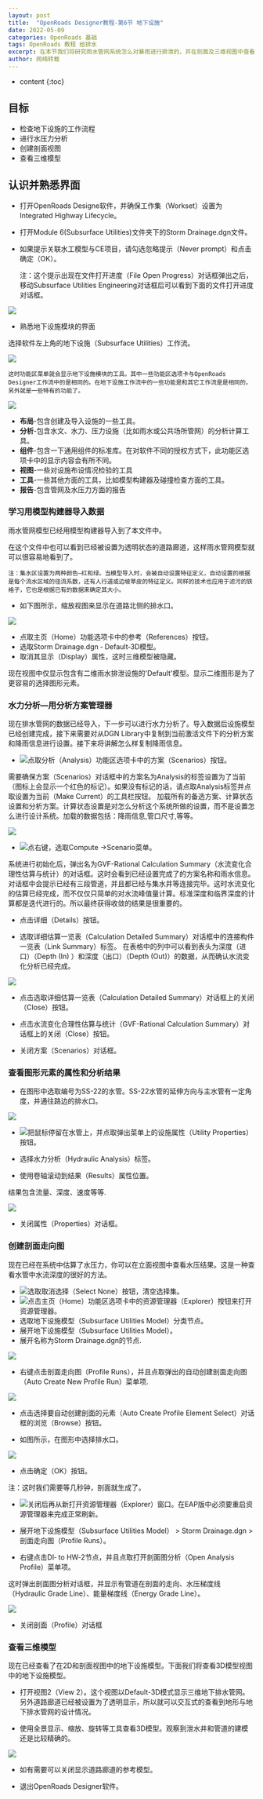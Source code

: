 ```yaml
---
layout: post
title:  "OpenRoads Designer教程-第6节 地下设施"
date: 2022-05-09
categories: OpenRoads 基础
tags: OpenRoads 教程 给排水
excerpt: 在本节我们将研究雨水管网系统怎么对暴雨进行排泄的，并在剖面及三维视图中查看雨水管网。
author: 网络转载
---
```

* content
{:toc}

## 目标
- 检查地下设施的工作流程
- 进行水压力分析
- 创建剖面视图
- 查看三维模型

## 认识并熟悉界面
 
- 打开OpenRoads Designe软件，并确保工作集（Workset）设置为Integrated Highway Lifecycle。
- 打开Module 6(Subsurface Utilities)文件夹下的Storm Drainage.dgn文件。
- 如果提示关联水工模型与CE项目，请勾选忽略提示（Never prompt）和点击确定（OK）。

    注：这个提示出现在文件打开进度（File Open Progress）对话框弹出之后，移动Subsurface Utilities Engineering对话框后可以看到下面的文件打开进度对话框。

![](/img/2022/2022-09-08-08-16-24.png)  

- 熟悉地下设施模块的界面

选择软件左上角的地下设施（Subsurface Utilities）工作流。

![](/img/2022/2022-09-08-08-16-11.png) 

    这时功能区菜单就会显示地下设施模块的工具。其中一些功能区选项卡与OpenRoads Designer工作流中的是相同的。在地下设施工作流中的一些功能是和其它工作流是是相同的，另外就是一些特有的功能了。

![](/img/2022/2022-09-08-08-16-00.png) 

- **布局**-包含创建及导入设施的一些工具。
- **分析**-包含水文、水力、压力设施（比如雨水或公共场所管网）的分析计算工具。
- **组件**-包含一下通用组件的标准库。在对软件不同的授权方式下，此功能区选项卡中的显示内容会有所不同。
- **视图**-一些对设施布设情况检验的工具
- **工具**-一些其他方面的工具，比如模型构建器及碰撞检查方面的工具。
- **报告**-包含管网及水压力方面的报告

### 学习用模型构建器导入数据

雨水管网模型已经用模型构建器导入到了本文件中。

在这个文件中也可以看到已经被设置为透明状态的道路廊道，这样雨水管网模型就可以很容易地看到了。

    注：集水区设置为两种颜色—红和绿。当模型导入时，会被自动设置特征定义，自动设置的根据是每个流水区域的径流系数，还有人行道或边坡草皮的特征定义。同样的技术也应用于滤污的铁格子，它也是根据已有的数据来确定其大小。
 
- 如下图所示，缩放视图来显示在道路北侧的排水口。

![](/img/2022/2022-09-08-08-15-44.png) 

- 点取主页（Home）功能选项卡中的参考（References）按钮。
- 选取Storm Drainage.dgn ‐ Default‐3D模型。
- 取消其显示（Display）属性，这时三维模型被隐藏。
 
现在视图中仅显示包含有二维雨水排泄设施的'Default'模型。显示二维图形是为了更容易的选择图形元素。

### 水力分析—用分析方案管理器

现在排水管网的数据已经导入，下一步可以进行水力分析了。导入数据后设施模型已经创建完成，接下来需要对从DGN Library中复制到当前激活文件下的分析方案和降雨信息进行设置。接下来将讲解怎么样复制降雨信息。
- ![](/img/2022/2022-09-08-08-25-21.png)点取分析（Analysis）功能区选项卡中的方案（Scenarios）按钮。 

需要确保方案（Scenarios）对话框中的方案名为Analysis的标签设置为了当前（图标上会显示一个红色的标记）。如果没有标记的话，请点取Analysis标签并点取设置为当前（Make Current）的工具栏按钮。
加载所有的备选方案、计算状态设置和分析方案。计算状态设置是对怎么分析这个系统所做的设置，而不是设置怎么进行设计系统。加载的数据包括：降雨信息,管口尺寸,等等。

![](/img/2022/2022-09-08-08-15-22.png)

- ![](/img/2022/2022-09-08-08-25-54.png)点右键，选取Compute ->Scenario菜单。 

系统进行初始化后，弹出名为GVF-Rational Calculation Summary（水流变化合理性估算与统计）的对话框。这时会看到已经设置完成了的方案名称和雨水信息。对话框中会提示已经有三段管道，并且都已经与集水井等连接完毕。这时水流变化的估算已经完成，而不仅仅只简单的对水流峰值量计算。标准深度和临界深度的计算都是迭代进行的。所以最终获得收敛的结果是很重要的。

- 点击详细（Details）按钮。

- 选取详细估算一览表（Calculation Detailed Summary）对话框中的连接构件一览表（Link Summary）标签。
在表格中的列中可以看到表头为深度（进口）（Depth (In) ）和深度（出口）（Depth (Out)）的数据，从而确认水流变化分析已经完成。

![](/img/2022/2022-09-08-08-15-09.png) 

- 点击选取详细估算一览表（Calculation Detailed Summary）对话框上的关闭（Close）按钮。

- 点击水流变化合理性估算与统计（GVF-Rational Calculation Summary）对话框上的关闭（Close）按钮。

-  关闭方案（Scenarios）对话框。

### 查看图形元素的属性和分析结果 

- 在图形中选取编号为SS-22的水管。SS-22水管的延伸方向与主水管有一定角度，并通往路边的排水口。

![](/img/2022/2022-09-08-08-14-56.png)  
 
- ![](/img/2022/2022-09-08-08-26-28.png)把鼠标停留在水管上，并点取弹出菜单上的设施属性（Utility Properties）按钮。

- 选择水力分析（Hydraulic Analysis）标签。

- 使用卷轴滚动到结果（Results）属性位置。
 
结果包含流量、深度、速度等等.

![](/img/2022/2022-09-08-08-14-45.png)

- 关闭属性（Properties）对话框。

### 创建剖面走向图

现在已经在系统中估算了水压力，你可以在立面视图中查看水压结果。这是一种查看水管中水流深度的很好的方法。

- ![](/img/2022/2022-09-08-08-26-47.png)选取取消选择（Select None）按钮，清空选择集。
- ![](/img/2022/2022-09-08-08-26-58.png)点击主页（Home）功能区选项卡中的资源管理器（Explorer）按钮来打开资源管理器。
- 选取地下设施模型（Subsurface Utilities Model）分类节点。
- 展开地下设施模型（Subsurface Utilities Model）。
- 展开名称为Storm Drainage.dgn的节点.

![](/img/2022/2022-09-08-08-14-36.png) 

- 右键点击剖面走向图（Profile Runs），并且点取弹出的自动创建剖面走向图（Auto Create New Profile Run）菜单项.

![](/img/2022/2022-09-08-08-14-29.png)

- 点击选择要自动创建剖面的元素（Auto Create Profile Element Select）对话框的浏览（Browse）按钮。

- 如图所示，在图形中选择排水口。

![](/img/2022/2022-09-08-08-14-21.png) 

- 点击确定（OK）按钮。

注：这时我们需要等几秒钟，剖面就生成了。

- ![](/img/2022/2022-09-08-08-27-19.png)关闭后再从新打开资源管理器（Explorer）窗口。在EAP版中必须要重启资源管理器来完成正常刷新。

- 展开地下设施模型（Subsurface Utilities Model） > Storm Drainage.dgn >剖面走向图（Profile Runs）。

- 右键点击DI‐ to HW‐2节点，并且点取打开剖面图分析（Open Analysis Profile）菜单项。

这时弹出剖面图分析对话框，并显示有管道在剖面的走向、水压梯度线（Hydraulic Grade Line）、能量梯度线（Energy Grade Line）。

![](/img/2022/2022-09-08-08-14-11.png)

- 关闭剖面（Profile）对话框

### 查看三维模型 

现在已经查看了在2D和剖面视图中的地下设施模型。下面我们将查看3D模型视图中的地下设施模型。

- 打开视图2（View 2）。这个视图以Default-3D模式显示三维地下排水管网。另外道路廊道已经被设置为了透明显示，所以就可以交互式的查看到地形与地下排水管网的设计情况。

- 使用全景显示、缩放、旋转等工具查看3D模型。观察到泄水井和管道的建模还是比较精确的。

![](/img/2022/2022-09-08-08-14-01.png) 

- 如有需要可以关闭显示道路廊道的参考模型。

- 退出OpenRoads Designer软件。